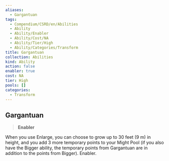 ```yaml
---
aliases:
  - Gargantuan
tags:
  - Compendium/CSRD/en/Abilities
  - Ability
  - Ability/Enabler
  - Ability/Cost/NA
  - Ability/Tier/High
  - Ability/Categories/Transform
title: Gargantuan
collection: Abilities
kind: Ability
action: false
enabler: true
cost: NA
tier: High
pools: []
categories:
  - Transform
---
```

## Gargantuan  
>**Enabler**
  
When you use Enlarge, you can choose to grow up to 30 feet (9 m) in height, and you add 3 more temporary points to your Might Pool (if you also have the Bigger ability, the temporary points from Gargantuan are in addition to the points from Bigger). Enabler.